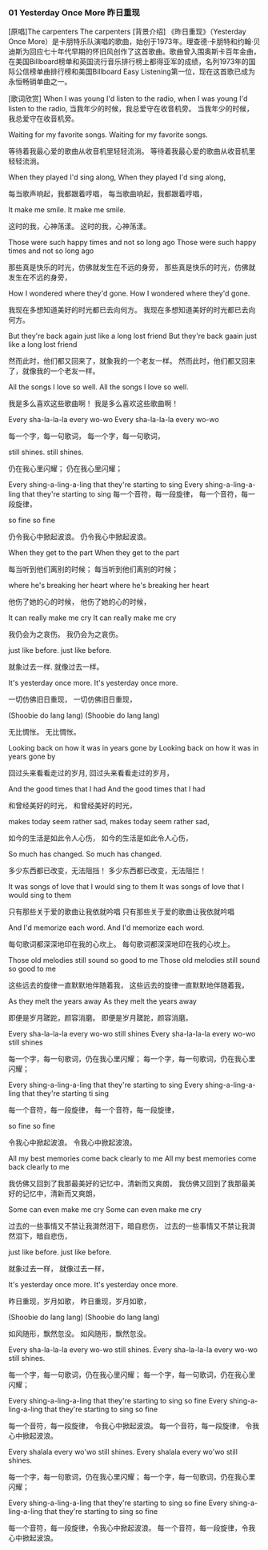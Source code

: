 ### 01 Yesterday Once More 昨日重现

[原唱]The carpenters
The carpenters
[背景介绍]
《昨日重现》（Yesterday Once More）是卡朋特乐队演唱的歌曲，始创于1973年。理查德·卡朋特和约翰·贝迪斯为回应七十年代早期的怀旧风创作了这首歌曲。歌曲曾入围奥斯卡百年金曲，在美国Billboard榜单和英国流行音乐排行榜上都得亚军的成绩，名列1973年的国际公信榜单曲排行榜和美国Billboard Easy Listening第一位，现在这首歌已成为永恒畅销单曲之一。

[歌词欣赏]
When I was young I'd listen to the radio,
when I was young I'd listen to the radio,
当我年少的时候，我总爱守在收音机旁。
当我年少的时候，我总爱守在收音机旁。

Waiting for my favorite songs.
Waiting for my favorite songs.

等待着我最心爱的歌曲从收音机里轻轻流淌。
等待着我最心爱的歌曲从收音机里轻轻流淌。

When they played I'd sing along,
When they played I'd sing along,

每当歌声响起，我都跟着哼唱，
每当歌曲响起，我都跟着哼唱，

It make me smile.
It make me smile.

这时的我，心神荡漾。
这时的我，心神荡漾。

Those were such happy times and not so long ago
Those were such happy times and not so long ago

那些真是快乐的时光，仿佛就发生在不远的身旁，
那些真是快乐的时光，仿佛就发生在不远的身旁，

How I wondered where they'd gone. 
How I wondered where they'd gone.

我现在多想知道美好的时光都已去向何方。
我现在多想知道美好的时光都已去向何方。

But they're back again just like a long lost friend
But they're back gaain just like a long lost friend

然而此时，他们都又回来了，就象我的一个老友一样。
然而此时，他们都又回来了，就像我的一个老友一样。

All the songs I love so well.
All the songs I love so well.

我是多么喜欢这些歌曲啊！
我是多么喜欢这些歌曲啊！

Every sha-la-la-la  every wo-wo
Every sha-la-la-la  every wo-wo

每一个字，每一句歌词，
每一个字，每一句歌词，

still shines.
still shines.

仍在我心里闪耀；
仍在我心里闪耀；

Every shing-a-ling-a-ling that they're starting to sing
Every shing-a-ling-a-ling that they're starting to sing
每一个音符，每一段旋律，
每一个音符，每一段旋律，

so fine
so fine

仍令我心中掀起波浪。
仍令我心中掀起波浪。

When they get to the part
When they get to the part

每当听到他们离别的时候；
每当听到他们离别的时候；

where he's breaking her heart
where he's breaking her heart

他伤了她的心的时候，
他伤了她的心的时候，

It can really make me cry
It can really make me cry

我仍会为之哀伤。
我仍会为之哀伤。

just like before.
just like before.

就象过去一样.
就像过去一样。

It's yesterday once more.
It's yesterday once more.

一切仿佛旧日重现，
一切仿佛旧日重现，

(Shoobie do lang lang)
(Shoobie do lang lang)

无比惆怅。
无比惆怅。

Looking back on how it was in years gone by
Looking back on how it was in years gone by

回过头来看看走过的岁月,
回过头来看看走过的岁月，

And the good times that I had
And the good times that I had

和曾经美好的时光，
和曾经美好的时光，

makes today seem rather sad,
makes today seem rather sad,

如今的生活是如此令人心伤，
如今的生活是如此令人心伤，

So much has changed.
So much has changed.

多少东西都已改变，无法阻挡！
多少东西都已改变，无法阻拦！

It was songs of love that I would sing to them
It was songs of love that I would sing to them

只有那些关于爱的歌曲让我依就吟唱
只有那些关于爱的歌曲让我依就吟唱

And I'd memorize each word.
And I'd memorize each word.

每句歌词都深深地印在我的心坎上。
每句歌词都深深地印在我的心坎上。

Those old melodies still sound so good to me
Those old melodies still sound so good to me

这些远去的旋律一直默默地伴随着我，
这些远去的旋律一直默默地伴随着我，

As they melt the years away
As they melt the years away

即便是岁月蹉跎，颜容消磨。
即便是岁月蹉跎，颜容消磨。

Every sha-la-la-la every wo-wo still shines
Every sha-la-la-la every wo-wo still shines

每一个字，每一句歌词，仍在我心里闪耀；
每一个字，每一句歌词，仍在我心里闪耀；

Every shing-a-ling-a-ling that they're starting to sing
Every shing-a-ling-a-ling that they're starting ti sing

每一个音符，每一段旋律，
每一个音符，每一段旋律，

so fine
so fine 

 令我心中掀起波浪。
 令我心中掀起波浪。

All my best memories come back clearly to me
All my best memories come back clearly to me

我仿佛又回到了我那最美好的记忆中，清新而又爽朗，
我仿佛又回到了我那最美好的记忆中，清新而又爽朗，

Some can even make me cry
Some can even make me cry

过去的一些事情又不禁让我潸然泪下，暗自悲伤，
过去的一些事情又不禁让我潸然泪下，暗自悲伤，

just like before.
just like before.

就象过去一样，
就像过去一样，

It's yesterday once more.
It's yesterday once more.

昨日重现，岁月如歌，
昨日重现，岁月如歌，

(Shoobie do lang lang)
(Shoobie do lang lang)

如风随形，飘然忽没。
如风随形，飘然忽没。

Every sha-la-la-la every wo-wo still shines.
Every sha-la-la-la every wo-wo still shines.

每一个字，每一句歌词，仍在我心里闪耀；
每一个字，每一句歌词，仍在我心里闪耀；

Every shing-a-ling-a-ling that they're starting to sing so fine
Every shing-a-ling-a-ling that they're starting to sing so fine

每一个音符，每一段旋律， 令我心中掀起波浪。
每一个音符，每一段旋律， 令我心中掀起波浪。

Every shalala every wo'wo still shines.
Every shalala every wo'wo still shines.

每一个字，每一句歌词，仍在我心里闪耀；
每一个字，每一句歌词，仍在我心里闪耀；

Every shing-a-ling-a-ling that they're starting to sing so fine
Every shing-a-ling-a-ling that they're starting to sing so fine

每一个音符，每一段旋律，令我心中掀起波浪。
每一个音符，每一段旋律，令我心中掀起波浪。



